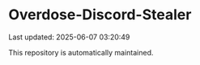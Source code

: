 # Overdose-Discord-Stealer

Last updated: 2025-06-07 03:20:49

This repository is automatically maintained.
